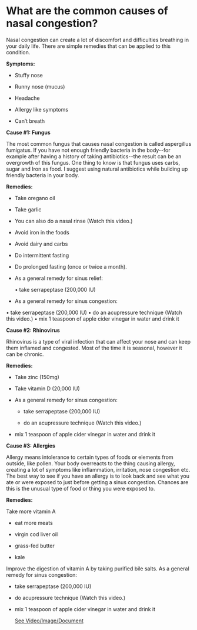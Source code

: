 # What are the common causes of nasal congestion?

Nasal congestion can create a lot of discomfort and difficulties breathing in your daily life. There are simple remedies that can be applied to this condition.

**Symptoms:**

- Stuffy nose

- Runny nose (mucus)

- Headache

- Allergy like symptoms

- Can’t breath

**Cause #1: Fungus**

The most common fungus that causes nasal congestion is called aspergillus fumigatus. If you have not enough friendly bacteria in the body--for example after having a history of taking antibiotics--the result can be an overgrowth of this fungus. One thing to know is that fungus uses carbs, sugar and Iron as food. I suggest using natural antibiotics while building up friendly bacteria in your body.

**Remedies:**

- Take oregano oil

- Take garlic

- You can also do a nasal rinse (Watch this video.)

- Avoid iron in the foods

- Avoid dairy and carbs

- Do intermittent fasting

- Do prolonged fasting (once or twice a month).

- As a general remedy for sinus relief:

    • take serrapeptase (200,000 IU)

- As a general remedy for sinus congestion:

• take serrapeptase (200,000 IU)
• do an acupressure technique (Watch this video.)
• mix 1 teaspoon of apple cider vinegar in water and drink it

**Cause #2: Rhinovirus**

Rhinovirus is a type of viral infection that can affect your nose and can keep them inflamed and congested. Most of the time it is seasonal, however it can be chronic.

**Remedies:**

- Take zinc (150mg)

- Take vitamin D (20,000 IU)

- As a general remedy for sinus congestion:

    - take serrapeptase (200,000 IU)

    - do an acupressure technique (Watch this video.)

- mix 1 teaspoon of apple cider vinegar in water and drink it

**Cause #3: Allergies**

Allergy means intolerance to certain types of foods or elements from outside, like pollen. Your body overreacts to the thing causing allergy, creating a lot of symptoms like inflammation, irritation, nose congestion etc. The best way to see if you have an allergy is to look back and see what you ate or were exposed to just before getting a sinus congestion. Chances are this is the unusual type of food or thing you were exposed to.

**Remedies:**

Take more vitamin A

- eat more meats

- virgin cod liver oil

- grass-fed butter

- kale

Improve the digestion of vitamin A by taking purified bile salts. As a general remedy for sinus congestion:

- take serrapeptase (200,000 IU)

- do acupressure technique (Watch this video.)

- mix 1 teaspoon of apple cider vinegar in water and drink it

     [See Video/Image/Document](https://hls-player.drberg.com/asset?path=migrated-assets/two-reasons-for-chronic-sinus-congestion-sinus-remedies-by-drberg)